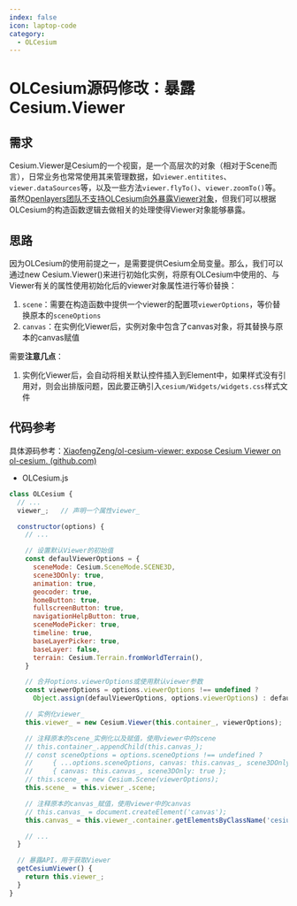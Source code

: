 ```yaml
---
index: false
icon: laptop-code
category:
  - OLCesium
---
```


# OLCesium源码修改：暴露Cesium.Viewer

## 需求

Cesium.Viewer是Cesium的一个视窗，是一个高层次的对象（相对于Scene而言），日常业务也常常使用其来管理数据，如`viewer.entitites`、`viewer.dataSources`等，以及一些方法`viewer.flyTo()`、`viewer.zoomTo()`等。虽然[Openlayers团队不支持OLCesium向外暴露Viewer对象](https://github.com/openlayers/ol-cesium/issues/993)，但我们可以根据OLCesium的构造函数逻辑去做相关的处理使得Viewer对象能够暴露。

## 思路

因为OLCesium的使用前提之一，是需要提供Cesium全局变量。那么，我们可以通过new Cesium.Viewer()来进行初始化实例，将原有OLCesium中使用的、与Viewer有关的属性使用初始化后的viewer对象属性进行等价替换：

1. `scene`：需要在构造函数中提供一个viewer的配置项`viewerOptions`，等价替换原本的`sceneOptions`
2. `canvas`：在实例化Viewer后，实例对象中包含了canvas对象，将其替换与原本的canvas赋值

需要**注意几点**：

1. 实例化Viewer后，会自动将相关默认控件插入到Element中，如果样式没有引用对，则会出排版问题，因此要正确引入`cesium/Widgets/widgets.css`样式文件

## 代码参考

具体源码参考：[XiaofengZeng/ol-cesium-viewer: expose Cesium Viewer on ol-cesium. (github.com)](https://github.com/XiaofengZeng/ol-cesium-viewer)

- OLCesium.js

```js
class OLCesium {
  // ...
  viewer_;   // 声明一个属性viewer_

  constructor(options) {
    // ...

    // 设置默认Viewer的初始值
    const defaulViewerOptions = {
	  sceneMode: Cesium.SceneMode.SCENE3D,
	  scene3DOnly: true,
	  animation: true,
	  geocoder: true,
	  homeButton: true,
	  fullscreenButton: true,
	  navigationHelpButton: true,
	  sceneModePicker: true,
	  timeline: true,
	  baseLayerPicker: true,
	  baseLayer: false,
	  terrain: Cesium.Terrain.fromWorldTerrain(),
	}

	// 合并options.viewerOptions或使用默认viewer参数
	const viewerOptions = options.viewerOptions !== undefined ?
	  Object.assign(defaulViewerOptions, options.viewerOptions) : defaulViewerOptions

	// 实例化viewer_
	this.viewer_ = new Cesium.Viewer(this.container_, viewerOptions);

    // 注释原本的scene_实例化以及赋值，使用viewer中的scene
	// this.container_.appendChild(this.canvas_);
	// const sceneOptions = options.sceneOptions !== undefined ?
	//     { ...options.sceneOptions, canvas: this.canvas_, scene3DOnly: true } :
	//     { canvas: this.canvas_, scene3DOnly: true };
	// this.scene_ = new Cesium.Scene(viewerOptions);
	this.scene_ = this.viewer_.scene;

	// 注释原本的canvas_赋值，使用viewer中的canvas
	// this.canvas_ = document.createElement('canvas');
	this.canvas_ = this.viewer_.container.getElementsByClassName('cesium-widget')[0].children[0]

    // ...
  }

  // 暴露API，用于获取Viewer
  getCesiumViewer() {
	return this.viewer_;
  }
}
```
